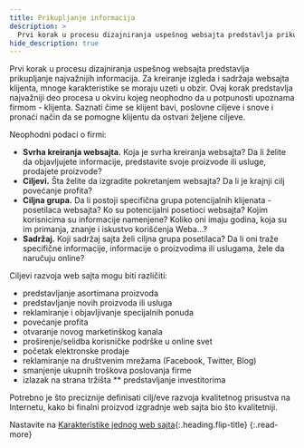 ```yaml
---
title: Prikupljanje informacija
description: >
  Prvi korak u procesu dizajniranja uspešnog websajta predstavlja prikupljanje najvažnijih informacija.
hide_description: true
---
```


Prvi korak u procesu dizajniranja uspešnog websajta predstavlja prikupljanje najvažnijih informacija. Za kreiranje izgleda i sadržaja websajta klijenta, mnoge karakteristike se moraju uzeti u obzir.
Ovaj korak predstavlja najvažniji deo procesa u okviru kojeg neophodno da u potpunosti upoznama firmom - klijenta. Saznati čime se klijent bavi, poslovne ciljeve i snove i pronaći način da se pomogne klijentu da ostvari željene ciljeve.

Neophodni podaci o firmi:

* **Svrha kreiranja websajta.** Koja je svrha kreiranja websajta? Da li želite da objavljujete informacije, predstavite svoje proizvode ili usluge, prodajete proizvode?
* **Ciljevi.** Šta želite da izgradite pokretanjem websajta? Da li je krajnji cilj povećanje profita?
* **Ciljna grupa.** Da li postoji specifična grupa potencijalnih klijenata - posetilaca websajta? Ko su potencijalni posetioci websajta? Kojim korisnicima su informacije namenjene? Koliko oni imaju godina, koja su im primanja, znanje i iskustvo korišćenja Weba...?
* **Sadržaj.** Koji sadržaj sajta želi ciljna grupa posetilaca? Da li oni traže specifične informacije, informacije o proizvodima ili uslugama, žele da naručuju online?


Ciljevi razvoja web sajta mogu biti različiti:

* predstavljanje asortimana proizvoda
* predstavljanje novih proizvoda ili usluga
* reklamiranje i objavljivanje specijalnih ponuda
* povećanje profita
* otvaranje novog marketinškog kanala
* proširenje/selidba korisničke podrške u online svet
* početak elektronske prodaje
* reklamiranje na društvenim mrežama (Facebook, Twitter, Blog)
* smanjenje ukupnih troškova poslovanja firme
* izlazak na strana tržišta
** predstavljanje investitorima

Potrebno je što preciznije definisati cilj/eve razvoja kvalitetnog prisustva na Internetu, kako bi finalni proizvod izgradnje web sajta bio što kvalitetniji.

Nastavite na [Karakteristike jednog web sajta](karakteristike-jednog-websajta.md){:.heading.flip-title}
{:.read-more}
